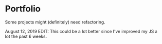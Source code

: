 # Portfolio

Some projects might (definitely) need refactoring.

August 12, 2019 EDIT: This could be a lot better since I've improved my JS a lot the past 6 weeks.
